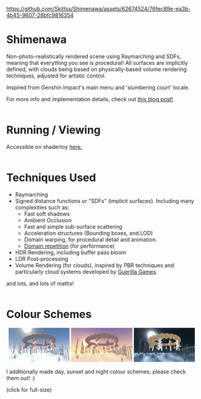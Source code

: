 https://github.com/Skittss/Shimenawa/assets/62674524/76fec89e-ea3b-4b45-9607-28bfc9816354

# Shimenawa
Non-photo-realistically rendered scene using Raymarching and SDFs, meaning that everything you see is procedural! All surfaces are implicitly defined, with clouds being based on physically-based volume rendering techniques, adjusted for artistic control. 

Inspired from Genshin Impact's main menu and 'slumbering court' locale.

For more info and implementation details, check out [this blog post!]()
<br/><br/>

# Running / Viewing
Accessible on shadertoy [here.](https://www.shadertoy.com/view/clVyzW)
<br/><br/>

# Techniques Used

- Raymarching
- Signed distance functions or "SDFs" (implicit surfaces). Including many complexities such as:
    -   Fast soft shadows
    -   Ambient Occlusion
    -   Fast and simple sub-surface scattering
    -   Acceleration structures (Bounding boxes, and LOD)
    -   Domain warping, for procedural detail and animation.
    -   [Domain repetition](http://iquilezles.org/articles/sdfrepetition/) (for performance)
- HDR Rendering, including buffer pass bloom
- LDR Post-processing
- Volume Rendering (for clouds), inspired by PBR techniques and particularly cloud systems developed by [Guerilla Games](https://www.guerrilla-games.com/read/the-real-time-volumetric-cloudscapes-of-horizon-zero-dawn).

and lots, and lots of maths!
<br/><br/>

# Colour Schemes
<p align="center", width="100%">
<img width="32%" src="renders/day_thumb.png">
<img width="32%" src="renders/sunset_thumb.png">
<img width="32%" src="renders/night_thumb.png">
</p>
I additionally made day, sunset and night colour schemes, please check them out! :)

(click for full-size)
